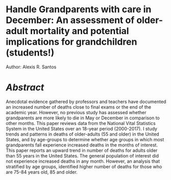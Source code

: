 # Handle Grandparents with care in December: An assessment of older-adult mortality and potential implications for grandchildren (students!)

Author: Alexis R. Santos

# *Abstract*

Anecdotal evidence gathered by professors and teachers have documented an increased number of deaths close to final exams or the end of the academic year. However, no previous study has assessed whether grandparents are more likely to die in May or December in comparison to other months. This paper reviews data from the National Vital Statistics System in the United States over an 18-year period (2000-2017). I study trends and patterns in deaths of older-adults (55 and older) in the United States, and by age-groups to determine whether age groups in which most grandparents fall experience increased deaths in the months of interest. This paper reports an upward trend in number of deaths for adults older than 55 years in the United States. The general population of interest did not experience increased deaths in any month. However, an analysis that stratified by age groups, identified higher number of deaths for those who are 75-84 years old, 85 and older. 
